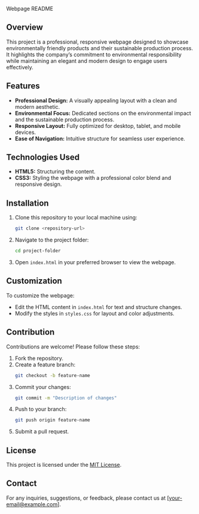  Webpage README

## Overview
This project is a professional, responsive webpage designed to showcase environmentally friendly products and their sustainable production process. It highlights the company’s commitment to environmental responsibility while maintaining an elegant and modern design to engage users effectively.

## Features
- **Professional Design:** A visually appealing layout with a clean and modern aesthetic.
- **Environmental Focus:** Dedicated sections on the environmental impact and the sustainable production process.
- **Responsive Layout:** Fully optimized for desktop, tablet, and mobile devices.
- **Ease of Navigation:** Intuitive structure for seamless user experience.

## Technologies Used
- **HTML5:** Structuring the content.
- **CSS3:** Styling the webpage with a professional color blend and responsive design.

## Installation
1. Clone this repository to your local machine using:
   ```bash
   git clone <repository-url>
   ```
2. Navigate to the project folder:
   ```bash
   cd project-folder
   ```
3. Open `index.html` in your preferred browser to view the webpage.

## Customization
To customize the webpage:
- Edit the HTML content in `index.html` for text and structure changes.
- Modify the styles in `styles.css` for layout and color adjustments.

## Contribution
Contributions are welcome! Please follow these steps:
1. Fork the repository.
2. Create a feature branch:
   ```bash
   git checkout -b feature-name
   ```
3. Commit your changes:
   ```bash
   git commit -m "Description of changes"
   ```
4. Push to your branch:
   ```bash
   git push origin feature-name
   ```
5. Submit a pull request.

## License
This project is licensed under the [MIT License](LICENSE).

## Contact
For any inquiries, suggestions, or feedback, please contact us at [your-email@example.com].
